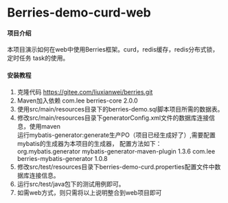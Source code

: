 # Berries-demo-curd-web

#### 项目介绍
本项目演示如何在web中使用Berries框架。curd，redis缓存，redis分布式锁，定时任务 task的使用。


#### 安装教程

1. 克隆代码 https://gitee.com/liuxianwei/berries.git
2. Maven加入依赖
	<dependency>
		<groupId>com.lee</groupId>
		<artifactId>berries-core</artifactId>
		<version>2.0.0</version>
	</dependency>
3. 使用src/main/resources目录下的berries-demo.sql脚本项目所需的数据表。
4. 修改src/main/resources目录下generatorConfig.xml文件的数据库连接信息，使用maven  
   运行mybatis-generator:generate生产PO（项目已经生成好了）,需要配置mybatis的生成器为本项目的生成器，
   配置方法如下：
	<plugin>
		<groupId>org.mybatis.generator</groupId>
		<artifactId>mybatis-generator-maven-plugin</artifactId>
		<version>1.3.6</version>
		<dependencies>
			<dependency>
				<groupId>com.lee</groupId>
				<artifactId>berries-mybatis-generator</artifactId>
				<version>1.0.8</version>
			</dependency>
		</dependencies>
	</plugin>
5. 修改src/test/resources目录下berries-demo-curd.properties配置文件中数据库连接信息。
6. 运行src/test/java包下的测试用例即可。
7. 如需web方式，则只需将以上说明整合到web项目即可
